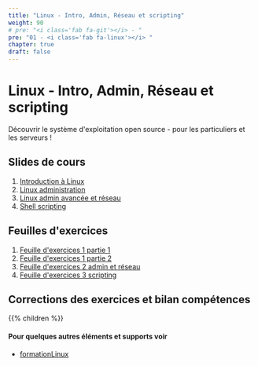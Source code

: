 ```yaml
---
title: "Linux - Intro, Admin, Réseau et scripting"
weight: 90
# pre: "<i class='fab fa-git'></i> - "
pre: "01 - <i class='fab fa-linux'></i> "
chapter: true
draft: false
---
```


# Linux - Intro, Admin, Réseau et scripting

Découvrir le système d'exploitation open source - pour les particuliers et les serveurs !

## Slides de cours

1. [Introduction à Linux](../../pdfs/slides1_introduction_a_linux.pdf)
1. [Linux administration](../../pdfs/slides2_linux_administration.pdf)
1. [Linux admin avancée et réseau](../../pdfs/slides3_administration_avancee_reseau.pdf)
1. [Shell scripting](../../pdfs/slides4_shell_scripting.pdf)

## Feuilles d'exercices

1. [Feuille d'exercices 1 partie 1](../../pdfs/exo_1_partie1_bases.pdf)
1. [Feuille d'exercices 1 partie 2](../../pdfs/exo_1_partie2_bases.pdf)
1. [Feuille d'exercices 2 admin et réseau](../../pdfs/exo_2_adminetreseau.pdf)
1. [Feuille d'exercices 3 scripting](../../pdfs/exo_3_scripting.pdf)

## Corrections des exercices et bilan compétences


{{% children  %}}


#### Pour quelques autres éléments et supports voir

- [formationLinux](https://dismorphia.info/documents/formationLinux/)
